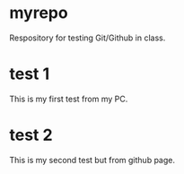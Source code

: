# myrepo
Respository for testing Git/Github in class.

# test 1
This is my first test from my PC.

# test 2
This is my second test but from github page.
